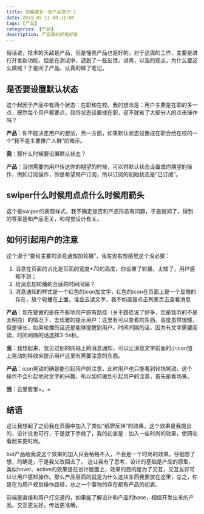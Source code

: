```yaml
---
title: 你需要有一些产品意识-1
date: 2019-05-11 00:11:05
tags: [产品]
categories: [产品]
description: 产品真的好难好难
---
```


俗话说，技术的天敌是产品，但是懂些产品也是好的，对于这周的工作，主要是进行开发新功能，但是在测试中，遇到了一些反馈，讲真，以我的观点，为什么要这么做呢？于是问了产品，认真的做了笔记。

## 是否要设置默认状态
这个起因于产品中有两个状态：在职和在校。我的想法是：用户主要是在职的多一点，既然每个用户都要点，我将状态设置成在职，这不就省了大部分人的点击操作吗？

**产品**：你不能决定用户的想法，另一方面，如果默认状态设置成在职会给在校的一个“我不是主要推广人群”的暗示。

**我**：那什么时候要设置默认状态？

**产品**：当你需要向用户传达你的期望的时候，可以将默认状态设置成你期望的操作，例如订阅操作，你是希望用户订阅，所以订阅的初始状态是“已订阅”。


## swiper什么时候用点点什么时候用箭头
这个是swiper的表现样式，我不确定是否和产品形态有问题，于是就问了，得到的答案是和产品无关，和视觉设计有关。

## 如何引起用户的注意
这个源于“要给主要的消息通知加轮播”，我左思右想感觉这个没必要：
1. 消息在页面的占比是页面的宽度*70的高度，你设置了轮播，太矮了，用户感知不到；
2. 给消息加轮播的合适的时间间隔？
3. 消息通知的样式是一个红色的icon加文字，红色的icon在页面上是一个显眼的存在，放个轮播在上面，谁会去读文字，我不如直接点击列表页去查看消息

**产品**：现在要做的是在不影响用户原有路径（关于路径说了好多，但是我听的不是太明白）的情况下，去优雅的提示用户：这里有可以查看的东西。高度虽然很矮，但是够长，如果轮播的话还是能够提醒到用户。时间间隔的话，因为有文字需要阅读，时间间隔的话选择3-5s秒。

**我**：我想起来，我见过别的网站上的消息通知，可以让消息文字前面的小icon加上晃动的特效来提示用户这里有需要注意的东西。

**产品**：icon晃动的确是能引起用户的注意，此时用户也只能看到铃铛晃动，这个操作不会引起他对文字的兴趣，所以如何做到引起用户的注意，首先是看场景。

**我**：云里雾里=。=

## 结语
这让我想起了之前我在页面中加入了类似“纸牌反转”的效果，这个效果是我提出的，设计说也可行，于是就下手做了，我的初衷是：加入一些时尚的效果，使网站看起来更时尚。

but产品给我说这个效果的加入只会格格不入，不会是一个时尚的效果。仔细想了想，的确是，于是我又改回去了。
这让我有了思考，设计的基础是产品的原型，类似hover、active的效果是在设计层面上，效果的目的是为了交互，交互友好可以让用户感知操作。那么产品层面的就是为什么这块东西我要放在这里，总之，你是在为用户规划操作路径，总之一个事物的存在都有产品的初衷。

前端是直接和用户打交道的，如果能了解设计和产品的base，相信开发出来的产品，交互更友好，传达更准确。








